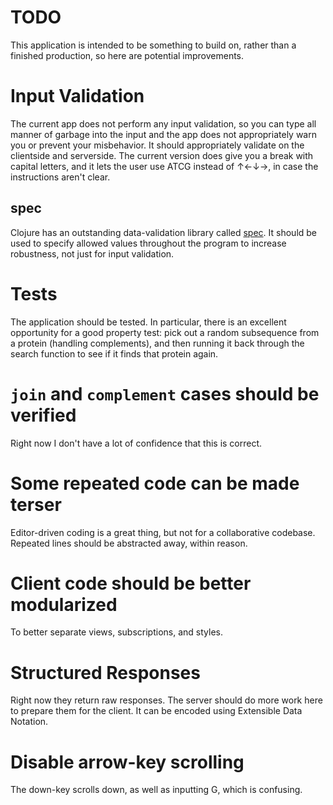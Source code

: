 # TODO

This application is intended to be something to build on, rather than a finished production, so here are potential
improvements.

# Input Validation

The current app does not perform any input validation, so you can type all manner of garbage into the input and the app
does not appropriately warn you or prevent your misbehavior. It should appropriately validate on the clientside and
serverside. The current version does give you a break with capital letters, and it lets the user use ATCG instead of
↑←↓→, in case the instructions aren't clear.

## spec

Clojure has an outstanding data-validation library called [spec](https://clojure.org/guides/spec). It should be used to
specify allowed values throughout the program to increase robustness, not just for input validation.

# Tests

The application should be tested. In particular, there is an excellent opportunity for a good property test: pick out a
random subsequence from a protein (handling complements), and then running it back through the search function to see if
it finds that protein again.

# `join` and `complement` cases should be verified

Right now I don't have a lot of confidence that this is correct.

# Some repeated code can be made terser

Editor-driven coding is a great thing, but not for a collaborative codebase. Repeated lines should be abstracted away,
within reason.

# Client code should be better modularized

To better separate views, subscriptions, and styles.

# Structured Responses

Right now they return raw responses. The server should do more work here to prepare them for the client. It can be
encoded using Extensible Data Notation.

# Disable arrow-key scrolling

The down-key scrolls down, as well as inputting G, which is confusing.
